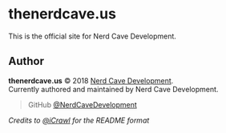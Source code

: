 # thenerdcave.us
This is the official site for Nerd Cave Development.

## Author
**thenerdcave.us** © 2018 [Nerd Cave Development](https://thenerdcave.us).  
Currently authored and maintained by Nerd Cave Development.

> GitHub [@NerdCaveDevelopment](https://github.com/nerdcavedevelopment)

*Credits to [@iCrawl](https://github.com/iCrawl) for the README format*

